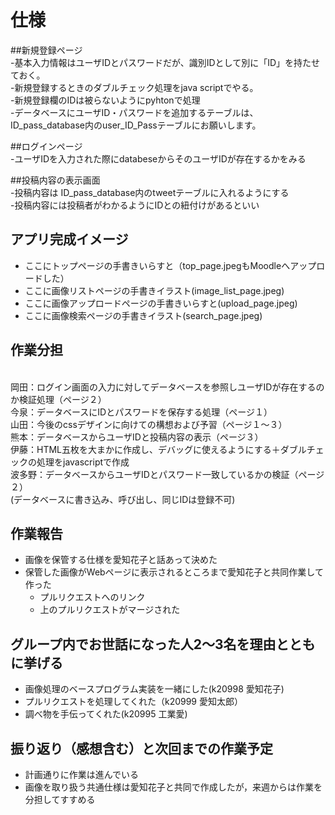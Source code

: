 # 仕様

##新規登録ページ
<br> -基本入力情報はユーザIDとパスワードだが、識別IDとして別に「ID」を持たせておく。 
<br> -新規登録するときのダブルチェック処理をjava scriptでやる。 
<br> -新規登録欄のIDは被らないようにpyhtonで処理 
<br> -データベースにユーザID・パスワードを追加するテーブルは、ID_pass_database内のuser_ID_Passテーブルにお願いします。 


##ログインページ 
<br> -ユーザIDを入力された際にdatabeseからそのユーザIDが存在するかをみる  

##投稿内容の表示画面 
<br> -投稿内容は ID_pass_database内のtweetテーブルに入れるようにする 
<br> -投稿内容には投稿者がわかるようにIDとの紐付けがあるといい 

 

## アプリ完成イメージ
- ここにトップページの手書きいらすと（top_page.jpegもMoodleへアップロードした）
- ここに画像リストページの手書きイラスト(image_list_page.jpeg)
- ここに画像アップロードページの手書きいらすと(upload_page.jpeg)
- ここに画像検索ページの手書きイラスト(search_page.jpeg)

## 作業分担
<br>岡田：ログイン画面の入力に対してデータベースを参照しユーザIDが存在するのか検証処理（ページ２） 
<br>今泉：データベースにIDとパスワードを保存する処理（ページ１） 
<br>山田：今後のcssデザインに向けての構想および予習（ページ１〜３） 
<br>熊本：データベースからユーザIDと投稿内容の表示（ページ３） 
<br>伊藤：HTML五枚を大まかに作成し、デバッグに使えるようにする＋ダブルチェックの処理をjavascriptで作成 
<br>波多野：データベースからユーザIDとパスワード一致しているかの検証（ページ２） 
<br>(データベースに書き込み、呼び出し、同じIDは登録不可) 

## 作業報告
- 画像を保管する仕様を愛知花子と話あって決めた
- 保管した画像がWebページに表示されるところまで愛知花子と共同作業して作った
    - プルリクエストへのリンク
    - 上のプルリクエストがマージされた

## グループ内でお世話になった人2〜3名を理由とともに挙げる
- 画像処理のベースプログラム実装を一緒にした(k20998 愛知花子)
- プルリクエストを処理してくれた（k20999 愛知太郎）
- 調べ物を手伝ってくれた(k20995 工業愛)

## 振り返り（感想含む）と次回までの作業予定
- 計画通りに作業は進んでいる
- 画像を取り扱う共通仕様は愛知花子と共同で作成したが，来週からは作業を分担してすすめる
